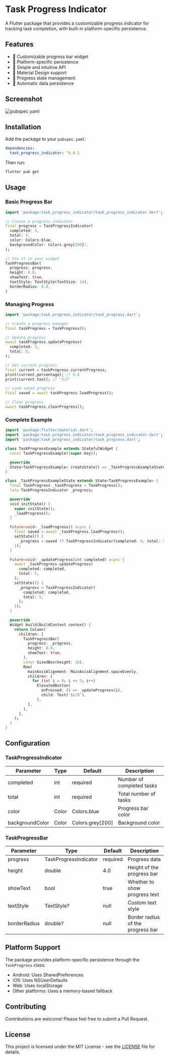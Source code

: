 # Task Progress Indicator

A Flutter package that provides a customizable progress indicator for tracking task completion, with built-in platform-specific persistence.

## Features

- 🎨 Customizable progress bar widget
- 📱 Platform-specific persistence
- 🎯 Simple and intuitive API
- 🎨 Material Design support
- 🔄 Progress state management
- 💾 Automatic data persistence

## Screenshot

![pubspec.yaml](assets/task_indicator_example_screenshot.jpg)

## Installation

Add the package to your `pubspec.yaml`:

```yaml
dependencies:
  task_progress_indicator: ^0.0.1
```

Then run:
```bash
flutter pub get
```

## Usage

### Basic Progress Bar

```dart
import 'package:task_progress_indicator/task_progress_indicator.dart';

// Create a progress indicator
final progress = TaskProgressIndicator(
  completed: 3,
  total: 5,
  color: Colors.blue,
  backgroundColor: Colors.grey[200]!,
);

// Use it in your widget
TaskProgressBar(
  progress: progress,
  height: 8.0,
  showText: true,
  textStyle: TextStyle(fontSize: 14),
  borderRadius: 4.0,
)
```

### Managing Progress

```dart
import 'package:task_progress_indicator/task_progress.dart';

// Create a progress manager
final taskProgress = TaskProgress();

// Update progress
await taskProgress.updateProgress(
  completed: 3,
  total: 5,
);

// Get current progress
final current = taskProgress.currentProgress;
print(current.percentage); // 0.6
print(current.text); // "3/5"

// Load saved progress
final saved = await taskProgress.loadProgress();

// Clear progress
await taskProgress.clearProgress();
```

### Complete Example

```dart
import 'package:flutter/material.dart';
import 'package:task_progress_indicator/task_progress_indicator.dart';
import 'package:task_progress_indicator/task_progress.dart';

class TaskProgressExample extends StatefulWidget {
  const TaskProgressExample({super.key});

  @override
  State<TaskProgressExample> createState() => _TaskProgressExampleState();
}

class _TaskProgressExampleState extends State<TaskProgressExample> {
  final TaskProgress _taskProgress = TaskProgress();
  late TaskProgressIndicator _progress;

  @override
  void initState() {
    super.initState();
    _loadProgress();
  }

  Future<void> _loadProgress() async {
    final saved = await _taskProgress.loadProgress();
    setState(() {
      _progress = saved ?? TaskProgressIndicator(completed: 0, total: 5);
    });
  }

  Future<void> _updateProgress(int completed) async {
    await _taskProgress.updateProgress(
      completed: completed,
      total: 5,
    );
    setState(() {
      _progress = TaskProgressIndicator(
        completed: completed,
        total: 5,
      );
    });
  }

  @override
  Widget build(BuildContext context) {
    return Column(
      children: [
        TaskProgressBar(
          progress: _progress,
          height: 8.0,
          showText: true,
        ),
        const SizedBox(height: 16),
        Row(
          mainAxisAlignment: MainAxisAlignment.spaceEvenly,
          children: [
            for (int i = 0; i <= 5; i++)
              ElevatedButton(
                onPressed: () => _updateProgress(i),
                child: Text('$i/5'),
              ),
          ],
        ),
      ],
    );
  }
}
```

## Configuration

### TaskProgressIndicator

| Parameter | Type | Default | Description |
|-----------|------|---------|-------------|
| completed | int | required | Number of completed tasks |
| total | int | required | Total number of tasks |
| color | Color | Colors.blue | Progress bar color |
| backgroundColor | Color | Colors.grey[200] | Background color |

### TaskProgressBar

| Parameter | Type | Default | Description |
|-----------|------|---------|-------------|
| progress | TaskProgressIndicator | required | Progress data |
| height | double | 4.0 | Height of the progress bar |
| showText | bool | true | Whether to show progress text |
| textStyle | TextStyle? | null | Custom text style |
| borderRadius | double? | null | Border radius of the progress bar |

## Platform Support

The package provides platform-specific persistence through the `TaskProgress` class:

- Android: Uses SharedPreferences
- iOS: Uses NSUserDefaults
- Web: Uses localStorage
- Other platforms: Uses a memory-based fallback

## Contributing

Contributions are welcome! Please feel free to submit a Pull Request.

## License

This project is licensed under the MIT License - see the [LICENSE](LICENSE) file for details.
